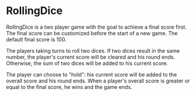 # RollingDice

RollingDice is a two player game with the goal to achieve a final score first. The final score can be customized before the start of a new game. The default final score is 100.

The players taking turns to roll two dices. If two dices result in the same number, the player's current score will be cleared and his round ends. Otherwise, the sum of two dices will be added to his current score. 

The player can choose to "hold": his current score will be added to the overall score and his round ends. When a player's overall score is greater or equal to the final score, he wins and the game ends.